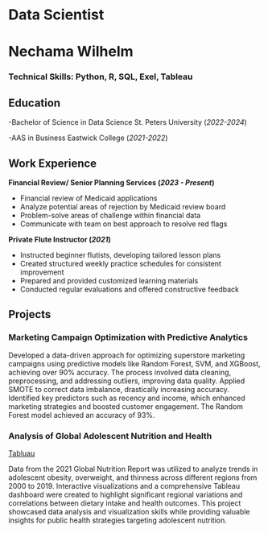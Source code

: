 # Data Scientist

# Nechama Wilhelm

### Technical Skills: Python, R, SQL, Exel, Tableau
  
## Education
-Bachelor of Science in Data Science St. Peters University (_2022-2024_)

-AAS in Business Eastwick College (_2021-2022_)

## Work Experience
**Financial Review/ Senior Planning Services (_2023 - Present_)**
- Financial review of Medicaid applications
- Analyze potential areas of rejection by Medicaid review board 
- Problem-solve areas of challenge within financial data 
- Communicate with team on best approach to resolve red flags
  
**Private Flute Instructor (_2021_)**
- Instructed beginner flutists, developing tailored lesson plans
- Created structured weekly practice schedules for consistent improvement
- Prepared and provided customized learning materials
- Conducted regular evaluations and offered constructive feedback
  
## Projects
### Marketing Campaign Optimization with Predictive Analytics 

Developed a data-driven approach for optimizing superstore marketing campaigns using predictive models like Random Forest, SVM, and XGBoost, achieving over 90% accuracy. The process involved data cleaning, preprocessing, and addressing outliers, improving data quality. Applied SMOTE to correct data imbalance, drastically increasing accuracy. Identified key predictors such as recency and income, which enhanced marketing strategies and boosted customer engagement. The Random Forest model achieved an accuracy of 93%.

### Analysis of Global Adolescent Nutrition and Health
[Tabluau](https://public.tableau.com/app/profile/nechama.wilhelm/viz/AdolescentHealth/AdolescentNutritionandHealthStatus)

Data from the 2021 Global Nutrition Report was utilized to analyze trends in adolescent obesity, overweight, and thinness across different regions from 2000 to 2019. Interactive visualizations and a comprehensive Tableau dashboard were created to highlight significant regional variations and correlations between dietary intake and health outcomes. This project showcased data analysis and visualization skills while providing valuable insights for public health strategies targeting adolescent nutrition.

